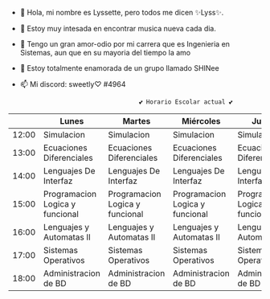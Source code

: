 - 🥰 Hola, mi nombre es Lyssette, pero todos me dicen ✨Lyss✨.
- 👀 Estoy muy intesada en encontrar musica nueva cada dia.
- 🌱 Tengo un gran amor-odio por mi carrera que es Ingenieria en Sistemas, aun que en su mayoria del tiempo la amo
- 💞️ Estoy totalmente enamorada de un grupo llamado SHINee
- 📫 Mi discord: sweetly♡ #4964

                                       💕 Horario Escolar actual 💕
|       | Lunes                                         | Martes                                        | Miércoles                                     | Jueves                                        | Viernes                                       |
|-------|-----------------------------------------------|-----------------------------------------------|-----------------------------------------------|-----------------------------------------------|-----------------------------------------------|
| 12:00 | Simulacion                        | Simulacion                          | Simulacion                         | Simulacion                         | Simulacion  
| 13:00 | Ecuaciones Diferenciales                      | Ecuaciones Diferenciales                        | Ecuaciones Diferenciales                        | Ecuaciones Diferenciales                        | Ecuaciones Diferenciales                        |
| 14:00 | Lenguajes De Interfaz                         | Lenguajes De Interfaz                         | Lenguajes De Interfaz                         | Lenguajes De Interfaz                         |                                               |
| 15:00 |Programacion Logica y funcional             | Programacion Logica y funcional                | Programacion Logica y funcional                | Programacion Logica y funcional                |                                               |
| 16:00 | Lenguajes y Automatas II                    | Lenguajes y Automatas II                      | Lenguajes y Automatas II                      | Lenguajes y Automatas II                      |   Lenguajes y Automatas II                                              |
| 17:00 |Sistemas Operativos                      | Sistemas Operativos                         | Sistemas Operativos                           | Sistemas Operativos                          |                     |
| 18:00 | Administracion de BD | Administracion de BD | Administracion de BD | Administracion de BD | Administracion de BD |
